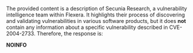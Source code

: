 The provided content is a description of Secunia Research, a vulnerability intelligence team within Flexera. It highlights their process of discovering and validating vulnerabilities in various software products, but it does **not** contain any information about a specific vulnerability described in CVE-2004-2733. Therefore, the response is:

**NOINFO**